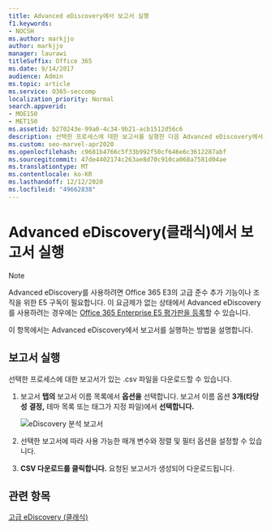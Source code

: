 ```yaml
---
title: Advanced eDiscovery에서 보고서 실행
f1.keywords:
- NOCSH
ms.author: markjjo
author: markjjo
manager: laurawi
titleSuffix: Office 365
ms.date: 9/14/2017
audience: Admin
ms.topic: article
ms.service: O365-seccomp
localization_priority: Normal
search.appverid:
- MOE150
- MET150
ms.assetid: b270243e-99a0-4c34-9b21-acb1512d56c6
description: 선택한 프로세스에 대한 보고서를 실행한 다음 Advanced eDiscovery에서 해당 .csv 파일을 다운로드하는 방법을 학습합니다.
ms.custom: seo-marvel-apr2020
ms.openlocfilehash: c9681b4766c5f33b992f50cf646e6c3612287abf
ms.sourcegitcommit: 47de4402174c263ae8d70c910ca068a7581d04ae
ms.translationtype: MT
ms.contentlocale: ko-KR
ms.lasthandoff: 12/12/2020
ms.locfileid: "49662838"
---
```

# <a name="run-reports-in-advanced-ediscovery-classic"></a>Advanced eDiscovery(클래식)에서 보고서 실행

> [!NOTE]
> Advanced eDiscovery를 사용하려면 Office 365 E3의 고급 준수 추가 기능이나 조직을 위한 E5 구독이 필요합니다. 이 요금제가 없는 상태에서 Advanced eDiscovery를 사용하려는 경우에는 [Office 365 Enterprise E5 평가판을 등록](https://go.microsoft.com/fwlink/p/?LinkID=698279)할 수 있습니다. 
  
이 항목에서는 Advanced eDiscovery에서 보고서를 실행하는 방법을 설명합니다.
  
## <a name="running-reports"></a>보고서 실행

선택한 프로세스에 대한 보고서가 있는 .csv 파일을 다운로드할 수 있습니다.
  
1. 보고서 **탭의** 보고서 이름 목록에서 **옵션을** 선택합니다. 보고서 이름 옵션 **3개(타당성** **결정,** 테마 목록 또는 태그가 지정 파일)에서 **선택합니다.** 
    
    ![eDiscovery 분석 보고서](../media/f16aee7a-508f-4acc-99bc-a2c8dec01312.png)
  
2. 선택한 보고서에 따라 사용 가능한 매개 변수와 정렬 및 필터 옵션을 설정할 수 있습니다. 
    
3. **CSV 다운로드를 클릭합니다.** 요청된 보고서가 생성되어 다운로드됩니다.
    
## <a name="related-topics"></a>관련 항목

[고급 eDiscovery (클래식)](office-365-advanced-ediscovery.md)
